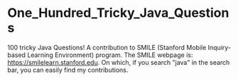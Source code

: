 # One_Hundred_Tricky_Java_Questions
100 tricky Java Questions!
A contribution to SMILE (Stanford Mobile Inquiry-based Learning Environment) program.
The SMILE webpage is: https://smilelearn.stanford.edu. On which, if you search "java" in the search bar, you can easily find my contributions.
